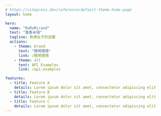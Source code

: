 ```yaml
---
# https://vitepress.dev/reference/default-theme-home-page
layout: home

hero:
  name: "RuRuMirand"
  text: "魯魯米瑞"
  tagline: 負債女子的逆襲
  actions:
    - theme: brand
      text: "聰明理債"
      link: /聰明理債
    - theme: alt
      text: API Examples
      link: /api-examples

features:
  - title: Feature A
    details: Lorem ipsum dolor sit amet, consectetur adipiscing elit
  - title: Feature B
    details: Lorem ipsum dolor sit amet, consectetur adipiscing elit
  - title: Feature C
    details: Lorem ipsum dolor sit amet, consectetur adipiscing elit
---
```



